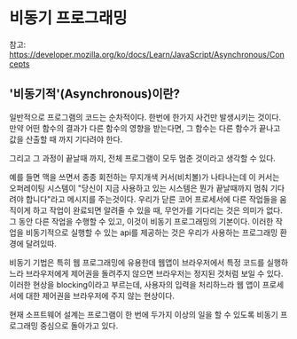 # 비동기 프로그래밍

참고: https://developer.mozilla.org/ko/docs/Learn/JavaScript/Asynchronous/Concepts

## '비동기적'(Asynchronous)이란?

일반적으로 프로그램의 코드는 순차적이다. 한번에 한가지 사건만 발생시키는 것이다. 만약 어떤 함수의 결과가 다른 함수의 영향을 받는다면, 그 함수는 다른 함수가 끝나고 값을 산출할 때 까지 기다려야 한다.

그리고 그 과정이 끝날때 까지, 전체 프로그램이 모두 멈춘 것이라고 생각할 수 있다.

예를 들면 맥을 쓰면서 종종 회전하는 무지개색 커서(비치볼)가 나타나는데 이 커서는 오퍼레이팅 시스템이 "당신이 지금 사용하고 있는 시스템은 뭔가 끝날때까지 멈춰 기다려야 합니다"라고 메시지를 주는것이다. 우리가 닫른 코어 프로세서에 다른 작업들을 움직이게 하고 작업이 완료되면 알려줄 수 있을 때, 무언가를 기다리는 것은 의미가 없다. 그 동안 다른 작업을 수행할 수 있고, 이것이 비동기 프로그래밍의 기본이다. 이러한 작업을 비동기적으로 실행할 수 있는 api를 제공하는 것은 우리가 사용하는 프로그래밍 환경에 달려있따. 

비동기 기법은 특히 웹 프로그래밍에 유용한데 웹앱이 브라우저에서 특정 코드를 실행하느라 브라우저에게 제어권을 돌려주지 않으면 브라우저는 정지된 것처럼 보일 수 있다. 이러한 현상을 blocking이라고 부르는데, 사용자의 입력을 처리하느라 웹 앱이 프로세서에 대한 제어권을 브라우저에 주지 않는 현상이다.

현재 소프트웨어 설계는 프로그램이 한 번에 두가지 이상의 일을 할 수 있도록 비동기 프로그래밍 중심으로 돌아가고 있다. 